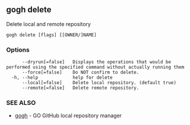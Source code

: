 ## gogh delete

Delete local and remote repository

```
gogh delete [flags] [[OWNER/]NAME]
```

### Options

```
      --dryrun[=false]   Displays the operations that would be performed using the specified command without actually running them
      --force[=false]    Do NOT confirm to delete.
  -h, --help             help for delete
      --local[=false]    Delete local repository. (default true)
      --remote[=false]   Delete remote repository.
```

### SEE ALSO

* [gogh](gogh.md)	 - GO GitHub local repository manager

